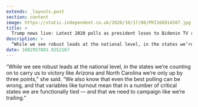 ```yaml
--- 
extends: _layouts.post 
section: content 
image: https://static.independent.co.uk/2020/10/17/08/PRI168914507.jpg 
title: > 
  Trump news live: Latest 2020 polls as president loses to Bidenin TV ratings and heads to rallies in Wisconsin and Michigan 
description: > 
  “While we see robust leads at the national level, in the states we’re counting on to carry us to victory like Arizona and North Carolina we’re only up by three points,” she said.“We also know that even the best polling can be wrong, and that variables like turnout mean that in a number of critical states we are functionally tied — and that we need to campaign like we’re trailing.” 
date: 1602957881.9252167 
--- 
```

“While we see robust leads at the national level, in the states we’re counting on to carry us to victory like Arizona and North Carolina we’re only up by three points,” she said. “We also know that even the best polling can be wrong, and that variables like turnout mean that in a number of critical states we are functionally tied — and that we need to campaign like we’re trailing.”
